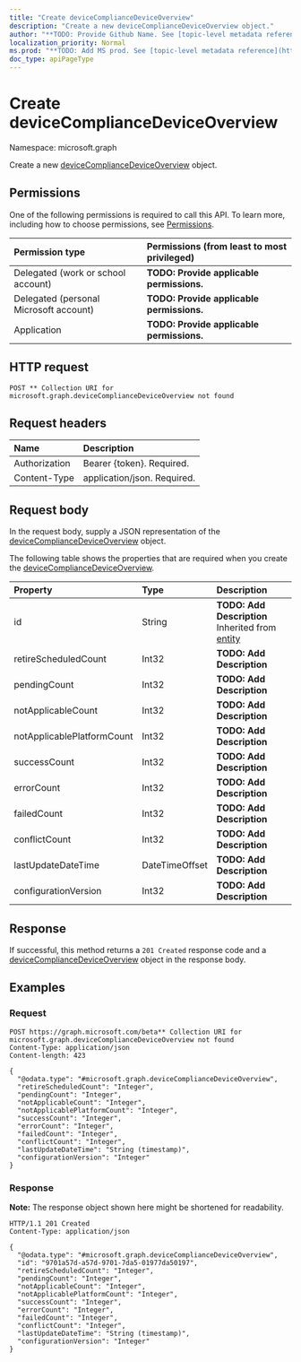 ```yaml
---
title: "Create deviceComplianceDeviceOverview"
description: "Create a new deviceComplianceDeviceOverview object."
author: "**TODO: Provide Github Name. See [topic-level metadata reference](https://msgo.azurewebsites.net/add/document/guidelines/metadata.html#topic-level-metadata)**"
localization_priority: Normal
ms.prod: "**TODO: Add MS prod. See [topic-level metadata reference](https://msgo.azurewebsites.net/add/document/guidelines/metadata.html#topic-level-metadata)**"
doc_type: apiPageType
---
```


# Create deviceComplianceDeviceOverview
Namespace: microsoft.graph

Create a new [deviceComplianceDeviceOverview](../resources/intune-devicecompliancedeviceoverview.md) object.

## Permissions
One of the following permissions is required to call this API. To learn more, including how to choose permissions, see [Permissions](/graph/permissions-reference).

|Permission type|Permissions (from least to most privileged)|
|:---|:---|
|Delegated (work or school account)|**TODO: Provide applicable permissions.**|
|Delegated (personal Microsoft account)|**TODO: Provide applicable permissions.**|
|Application|**TODO: Provide applicable permissions.**|

## HTTP request

<!-- {
  "blockType": "ignored"
}
-->
``` http
POST ** Collection URI for microsoft.graph.deviceComplianceDeviceOverview not found
```

## Request headers
|Name|Description|
|:---|:---|
|Authorization|Bearer {token}. Required.|
|Content-Type|application/json. Required.|

## Request body
In the request body, supply a JSON representation of the [deviceComplianceDeviceOverview](../resources/intune-devicecompliancedeviceoverview.md) object.

The following table shows the properties that are required when you create the [deviceComplianceDeviceOverview](../resources/intune-devicecompliancedeviceoverview.md).

|Property|Type|Description|
|:---|:---|:---|
|id|String|**TODO: Add Description** Inherited from [entity](../resources/entity.md)|
|retireScheduledCount|Int32|**TODO: Add Description**|
|pendingCount|Int32|**TODO: Add Description**|
|notApplicableCount|Int32|**TODO: Add Description**|
|notApplicablePlatformCount|Int32|**TODO: Add Description**|
|successCount|Int32|**TODO: Add Description**|
|errorCount|Int32|**TODO: Add Description**|
|failedCount|Int32|**TODO: Add Description**|
|conflictCount|Int32|**TODO: Add Description**|
|lastUpdateDateTime|DateTimeOffset|**TODO: Add Description**|
|configurationVersion|Int32|**TODO: Add Description**|



## Response

If successful, this method returns a `201 Created` response code and a [deviceComplianceDeviceOverview](../resources/intune-devicecompliancedeviceoverview.md) object in the response body.

## Examples

### Request
<!-- {
  "blockType": "request",
  "name": "create_devicecompliancedeviceoverview_from_"
}
-->
``` http
POST https://graph.microsoft.com/beta** Collection URI for microsoft.graph.deviceComplianceDeviceOverview not found
Content-Type: application/json
Content-length: 423

{
  "@odata.type": "#microsoft.graph.deviceComplianceDeviceOverview",
  "retireScheduledCount": "Integer",
  "pendingCount": "Integer",
  "notApplicableCount": "Integer",
  "notApplicablePlatformCount": "Integer",
  "successCount": "Integer",
  "errorCount": "Integer",
  "failedCount": "Integer",
  "conflictCount": "Integer",
  "lastUpdateDateTime": "String (timestamp)",
  "configurationVersion": "Integer"
}
```


### Response
**Note:** The response object shown here might be shortened for readability.
<!-- {
  "blockType": "response",
  "truncated": true,
  "@odata.type": "microsoft.graph.deviceComplianceDeviceOverview"
}
-->
``` http
HTTP/1.1 201 Created
Content-Type: application/json

{
  "@odata.type": "#microsoft.graph.deviceComplianceDeviceOverview",
  "id": "9701a57d-a57d-9701-7da5-01977da50197",
  "retireScheduledCount": "Integer",
  "pendingCount": "Integer",
  "notApplicableCount": "Integer",
  "notApplicablePlatformCount": "Integer",
  "successCount": "Integer",
  "errorCount": "Integer",
  "failedCount": "Integer",
  "conflictCount": "Integer",
  "lastUpdateDateTime": "String (timestamp)",
  "configurationVersion": "Integer"
}
```

